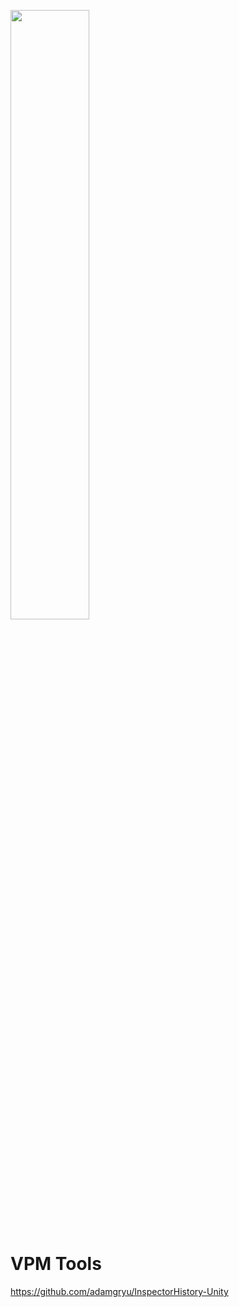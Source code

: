 <a href="https://buddyworks.wtf"><img width=50% src="https://splash.buddyworks.wtf/tckAqsHD.png"></img></a>  
# VPM Tools

https://github.com/adamgryu/InspectorHistory-Unity